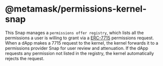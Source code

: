 # @metamask/permissions-kernel-snap

This Snap manages a `permissions offer registry`, which lists all the permissions a user is willing to grant via a [ERC-7715](https://eip.tools/eip/7715) permissions request. When a dApp makes a 7715 request to the kernel, the kernel forwards it to a permissions provider Snap for user review and attenuation. If the dApp requests any permission not listed in the registry, the kernel automatically rejects the request.
